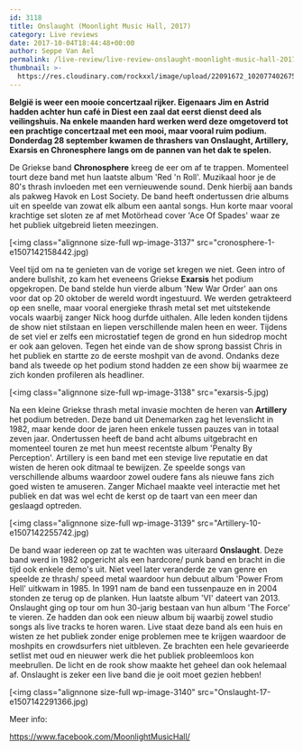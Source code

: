 ```yaml
---
id: 3118
title: Onslaught (Moonlight Music Hall, 2017)
category: Live reviews
date: 2017-10-04T18:44:48+00:00
author: Seppe Van Ael
permalink: /live-review/live-review-onslaught-moonlight-music-hall-2017/
thumbnail: >-
  https://res.cloudinary.com/rockxxl/image/upload/22091672_10207740267543566_376010635_n.jpg
---
```

**België is weer een mooie concertzaal rijker. Eigenaars Jim en Astrid hadden achter hun café in Diest een zaal dat eerst dienst deed als veilingshuis. Na enkele maanden hard werken werd deze omgetoverd tot een prachtige concertzaal met een mooi, maar vooral ruim podium. Donderdag 28 september kwamen de thrashers van Onslaught, Artillery, Exarsis en Chronesphere langs om de pannen van het dak te spelen.**

De Griekse band **Chronosphere** kreeg de eer om af te trappen. Momenteel tourt deze band met hun laatste album 'Red 'n Roll'. Muzikaal hoor je de 80's thrash invloeden met een vernieuwende sound. Denk hierbij aan bands als pakweg Havok en Lost Society. De band heeft ondertussen drie albums uit en speelde van zowat elk album een aantal songs. Hun korte maar vooral krachtige set sloten ze af met Motörhead cover 'Ace Of Spades' waar ze het publiek uitgebreid lieten meezingen.

[<img class="alignnone size-full wp-image-3137" src="cronosphere-1-e1507142158442.jpg)

Veel tijd om na te genieten van de vorige set kregen we niet. Geen intro of andere bullshit, zo kam het eveneens Griekse **Exarsis** het podium opgekropen. De band stelde hun vierde album 'New War Order' aan ons voor dat op 20 oktober de wereld wordt ingestuurd. We werden getrakteerd op een snelle, maar vooral energieke thrash metal set met uitstekende vocals waarbij zanger Nick hoog durfde uithalen. Alle leden konden tijdens de show niet stilstaan en liepen verschillende malen heen en weer. Tijdens de set viel er zelfs een microstatief tegen de grond en hun sidedrop mocht er ook aan geloven. Tegen het einde van de show sprong bassist Chris in het publiek en startte zo de eerste moshpit van de avond. Ondanks deze band als tweede op het podium stond hadden ze een show bij waarmee ze zich konden profileren als headliner.

[<img class="alignnone size-full wp-image-3138" src="exarsis-5.jpg)

Na een kleine Griekse thrash metal invasie mochten de heren van **Artillery** het podium betreden. Deze band uit Denemarken zag het levenslicht in 1982, maar kende door de jaren heen enkele tussen pauzes van in totaal zeven jaar. Ondertussen heeft de band acht albums uitgebracht en momenteel touren ze met hun meest recentste album 'Penalty By Perception'. Artillery is een band met een stevige live reputatie en dat wisten de heren ook ditmaal te bewijzen. Ze speelde songs van verschillende albums waardoor zowel oudere fans als nieuwe fans zich goed wisten te amuseren. Zanger Michael maakte veel interactie met het publiek en dat was wel echt de kerst op de taart van een meer dan geslaagd optreden.

[<img class="alignnone size-full wp-image-3139" src="Artillery-10-e1507142255742.jpg)

De band waar iedereen op zat te wachten was uiteraard **Onslaught**. Deze band werd in 1982 opgericht als een hardcore/ punk band en bracht in die tijd ook enkele demo's uit. Niet veel later veranderde ze van genre en speelde ze thrash/ speed metal waardoor hun debuut album 'Power From Hell' uitkwam in 1985. In 1991 nam de band een tussenpauze en in 2004 stonden ze terug op de planken. Hun laatste album 'VI' dateert van 2013. Onslaught ging op tour om hun 30-jarig bestaan van hun album 'The Force' te vieren. Ze hadden dan ook een nieuw album bij waarbij zowel studio songs als live tracks te horen waren. Live staat deze band als een huis en wisten ze het publiek zonder enige problemen mee te krijgen waardoor de moshpits en crowdsurfers niet uitbleven. Ze brachten een hele gevarieerde setlist met oud en nieuwer werk die het publiek probleemloos kon meebrullen. De licht en de rook show maakte het geheel dan ook helemaal af. Onslaught is zeker een live band die je ooit moet gezien hebben!

[<img class="alignnone size-full wp-image-3140" src="Onslaught-17-e1507142291366.jpg)

Meer info:

https://www.facebook.com/MoonlightMusicHall/